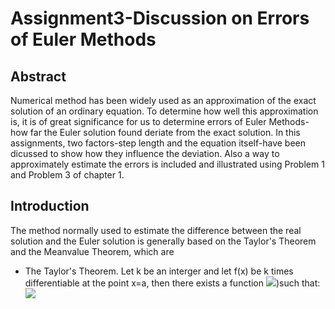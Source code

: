 # Assignment3-Discussion on Errors of Euler Methods 
## Abstract
Numerical method has been widely used as an approximation of the exact solution of an ordinary equation. To determine how well this approximation is, it is of great significance for us to determine errors of Euler Methods-how far the Euler solution found deriate from the exact solution. In this assignments, two factors-step length and the equation itself-have been dicussed to show how they influence the deviation. Also a way to approximately estimate the errors is included and illustrated using Problem 1 and Problem 3 of chapter 1.
## Introduction
The method normally used to estimate the difference between the real solution and the Euler solution is generally based on the Taylor's Theorem and the Meanvalue Theorem, which are<br>
* The Taylor's Theorem. Let k be an interger and let f(x) be k times differentiable at the point x=a, then there exists a function ![](http://latex.codecogs.com/gif.latex?\h_k\(x))such that:<br>
![](http://latex.codecogs.com/gif.latex?\alpha_A+\beta)
